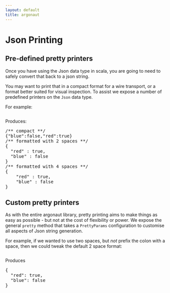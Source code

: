 ```yaml
---
layout: default
title: argonaut
---
```


<div id="main">

<script type="text/javascript">
  examples([
    'PredefinedPrinters',
    'CustomPrinters'
  ]);
</script>


<h1>Json Printing</h1>

<div id="content">

<h2>Pre-defined pretty printers</h2>

<p>
Once you have using the Json data type in scala, you are going to need to safely
convert that back to a json string.
</p>

<p>
You may want to print that in a compact format for a wire transport, or a format
better suited for visual inspection. To assist we expose a number of predefined
printers on the <code>Json</code> data type.
</p>

For example:

<pre class="prettyprint lang-scala linenums" id="example_PredefinedPrinters">
</pre>

Produces:

<pre class="prettyprint">
/** compact **/
{"blue":false,"red":true}
/** formatted with 2 spaces **/
{
  "red" : true,
  "blue" : false
}
/** formatted with 4 spaces **/
{
    "red" : true,
    "blue" : false
}
</pre>

<h2>Custom pretty printers</h2>

<p>
As with the entire argonaut library, pretty printing aims to make
things as easy as possible - but not at the cost of flexibility or
power. We expose the general <code>pretty</code> method that takes
a <code>PrettyParams</code> configuration to customise all aspects
of Json string generation.
</p>

<p>
For example, if we wanted to use two spaces, but <em>not</em>
prefix the colon with a space, then we could tweak the default
2 space format:
</p>
<pre class="prettyprint lang-scala linenums" id="example_CustomPrinters">
</pre>

Produces

<pre class="prettyprint">
{
  "red": true,
  "blue": false
}
</pre>

</div>

</div>
